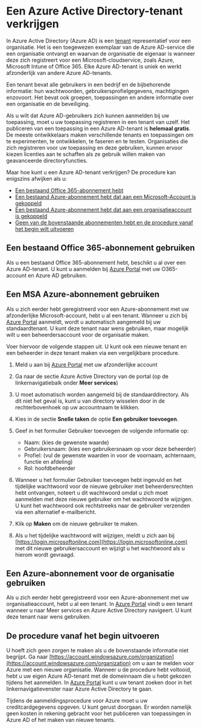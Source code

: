 <properties
    pageTitle="Een Azure AD-tenant verkrijgen | Microsoft Azure"
    description="Een Azure Active Directory-tenant verkrijgen voor het registreren en maken van toepassingen."
    services="active-directory"
    documentationCenter=""
    authors="dstrockis"
    manager="terrylan"
    editor=""/>

<tags
    ms.service="active-directory"
    ms.workload="identity"
    ms.tgt_pltfrm="na"
    ms.devlang="na"
    ms.topic="hero-article"
    ms.date="09/28/2015"
    ms.author="dastrock"/>


# Een Azure Active Directory-tenant verkrijgen

In Azure Active Directory (Azure AD) is een [tenant](https://msdn.microsoft.com/library/azure/jj573650.aspx#BKMK_WhatIsAnAzureADTenant) representatief voor een organisatie.  Het is een toegewezen exemplaar van de Azure AD-service die een organisatie ontvangt en waarvan de organisatie de eigenaar is wanneer deze zich registreert voor een Microsoft-cloudservice, zoals Azure, Microsoft Intune of Office 365.  Elke Azure AD-tenant is uniek en werkt afzonderlijk van andere Azure AD-tenants.  

Een tenant bevat alle gebruikers in een bedrijf en de bijbehorende informatie: hun wachtwoorden, gebruikersprofielgegevens, machtigingen enzovoort.  Het bevat ook groepen, toepassingen en andere informatie over een organisatie en de beveiliging.

Als u wilt dat Azure AD-gebruikers zich kunnen aanmelden bij uw toepassing, moet u uw toepassing registreren in een tenant van uzelf.  Het publiceren van een toepassing in een Azure AD-tenant is **helemaal gratis**.  De meeste ontwikkelaars maken verschillende tenants en toepassingen om te experimenten, te ontwikkelen, te faseren en te testen.  Organisaties die zich registreren voor uw toepassing en deze gebruiken, kunnen ervoor kiezen licenties aan te schaffen als ze gebruik willen maken van geavanceerde directoryfuncties.

Maar hoe kunt u een Azure AD-tenant verkrijgen?  De procedure kan enigszins afwijken als u:

- [Een bestaand Office 365-abonnement hebt](#use-an-existing-office-365-subscription)
- [Een bestaand Azure-abonnement hebt dat aan een Microsoft-Account is gekoppeld](#use-an-msa-azure-subscription)
- [Een bestaand Azure-abonnement hebt dat aan een organisatieaccount is gekoppeld](#use-an-organizational-azure-subscription)
- [Geen van de bovenstaande abonnementen hebt en de procedure vanaf het begin wilt uitvoeren](#start-from-scratch)

## Een bestaand Office 365-abonnement gebruiken
Als u een bestaand Office 365-abonnement hebt, beschikt u al over een Azure AD-tenant. U kunt u aanmelden bij [Azure Portal](https://portal.azure.com) met uw O365-account en Azure AD gebruiken.

## Een MSA Azure-abonnement gebruiken
Als u zich eerder hebt geregistreerd voor een Azure-abonnement met uw afzonderlijke Microsoft-account, hebt u al een tenant.  Wanneer u zich bij [Azure Portal](https://portal.azure.com) aanmeldt, wordt u automatisch aangemeld bij uw standaardtenant. U kunt deze tenant naar wens gebruiken, maar mogelijk wilt u een beheerdersaccount voor de organisatie maken.

Voer hiervoor de volgende stappen uit.  U kunt ook een nieuwe tenant en een beheerder in deze tenant maken via een vergelijkbare procedure.

1.  Meld u aan bij [Azure Portal](https://portal.azure.com) met uw afzonderlijke account
2.  Ga naar de sectie Azure Active Directory van de portal (op de linkernavigatiebalk onder **Meer services**)
3.  U moet automatisch worden aangemeld bij de standaarddirectory. Als dit niet het geval is, kunt u van directory wisselen door in de rechterbovenhoek op uw accountnaam te klikken.
4.  Kies in de sectie **Snelle taken** de optie **Een gebruiker toevoegen**.
5.  Geef in het formulier Gebruiker toevoegen de volgende informatie op:

    - Naam: (kies de gewenste waarde)
    - Gebruikersnaam: (kies een gebruikersnaam op voor deze beheerder)
    - Profiel: (vul de gewenste waarden in voor de voornaam, achternaam, functie en afdeling)
    - Rol: hoofdbeheerder

6.  Wanneer u het formulier Gebruiker toevoegen hebt ingevuld en het tijdelijke wachtwoord voor de nieuwe gebruiker met beheerdersrechten hebt ontvangen, noteert u dit wachtwoord omdat u zich moet aanmelden met deze nieuwe gebruiker om het wachtwoord te wijzigen. U kunt het wachtwoord ook rechtstreeks naar de gebruiker verzenden via een alternatief e-mailbericht.
7.  Klik op **Maken** om de nieuwe gebruiker te maken.
8.  Als u het tijdelijke wachtwoord wilt wijzigen, meldt u zich aan bij [https://login.microsoftonline.com](https://login.microsoftonline.com) met dit nieuwe gebruikersaccount en wijzigt u het wachtwoord als u hierom wordt gevraagd.


## Een Azure-abonnement voor de organisatie gebruiken
Als u zich eerder hebt geregistreerd voor een Azure-abonnement met uw organisatieaccount, hebt u al een tenant.  In [Azure Portal](https://portal.azure.com) vindt u een tenant wanneer u naar Meer services en Azure Active Directory navigeert.  U kunt deze tenant naar wens gebruiken. 


## De procedure vanaf het begin uitvoeren
U hoeft zich geen zorgen te maken als u de bovenstaande informatie niet begrijpt.  Ga naar [https://account.windowsazure.com/organization](https://account.windowsazure.com/organization) om u aan te melden voor Azure met een nieuwe organisatie.  Wanneer u de procedure hebt voltooid, hebt u uw eigen Azure AD-tenant met de domeinnaam die u hebt gekozen tijdens het aanmelden.  In [Azure Portal](https://portal.azure.com) kunt u uw tenant zoeken door in het linkernavigatievenster naar Azure Active Directory te gaan.

Tijdens de aanmeldingsprocedure voor Azure moet u uw creditcardgegevens opgeven.  U kunt gerust doorgaan. Er worden namelijk geen kosten in rekening gebracht voor het publiceren van toepassingen in Azure AD of het maken van nieuwe tenants.



<!--HONumber=Oct16_HO3-->


